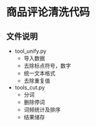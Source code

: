 # 商品评论清洗代码
## 文件说明
- tool_unify.py
  
  - 导入数据
  
  - 去除标点符号，数字
  
  - 统一文本格式
  
  - 去除重复值
- tools_cut.py
  
  - 分词
  
  - 删除停词
  
  - 词频统计及排序
  
  - 结果储存
